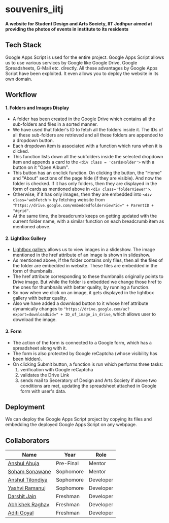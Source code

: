 # souvenirs_iitj
#### A website for Student Design and Arts Society, IIT Jodhpur aimed at providing the photos of events in institute to its residents

## Tech Stack
Google Apps Script is used for the entire project. Google Apps Script allows us to use various services by Google like Google Drive, Google Spreadsheets, G-Mail etc. directly. All these advantages by Google Apps Script have been exploited.
It even allows you to deploy the website in its own domain.

## Workflow

#### 1. Folders and Images Display
* A folder has been created in the Google Drive which contains all the sub-folders and files in a sorted manner.
* We have used that folder's ID to fetch all the folders inside it. The IDs of all these sub-folders are retrieved and all these folders are appended to a dropdown button.
* Each dropdown item is associated with a function which runs when it is clicked. 
* This function lists down all the subfolders inside the selected dropdown item and appends a card to the `<div class = 'cardsHolder'>` with a button on it "Open Album".
* This button has an onclick function. On clicking the button, the "Home" and "About" sections of the page hide (if they are visible). And now the folder is checked. If it has only folders, then they are displayed in the form of cards as mentioned above in `<div class='folderViewer'>`. 
* Otherwise, if it has only images, then they are embedded into `<div class='webFetch'>` by fetching website from `"https://drive.google.com/embeddedfolderview?id=" + ParentID + "#grid"`.
* At the same time, the breadcrumb keeps on getting updated with the current folder name, with a similar function on each breadcrumb item as mentioned above.

#### 2. LightBox Gallery
* [Lightbox gallery](https://lokeshdhakar.com/projects/lightbox2/) allows us to view images in a slideshow. The image mentioned in the href attribute of an image is shown in slideshow.
* As mentioned above, if the folder contains only files, then all the files of the folder are embedded in website. These files are embedded in the form of thumbnails.
* The href attribute corresponding to these thumbnails originally points to Drive image. But while the folder is embedded we change those href to the ones for thumbnails with better quality, by running a function.
* So now when we click on an image, it gets displayed in the lightbox gallery with better quality.
* Also we have added a download button to it whose href attribute dynamically changes to `"https://drive.google.com/uc?export=download&id=" + ID_of_image_in_drive`, which allows user to download the image.

#### 3. Form
* The action of the form is connected to a Google form, which has a spreadsheet along with it. 
* The form is also protected by Google reCaptcha (whose visibility has been hidden).
* On clicking Submit button, a function is run which performs three tasks:
    1. verification with Google reCaptcha
    2. validates the Drive Link
    3. sends mail to Seceratory of Design and Arts Society if above two conditions are met, updating the spreadsheet attached in Google form with user's data.

## Deployment
We can deploy the Google Apps Script project by copying its files and embedding the deployed Google Apps Script on any webpage.

## Collaborators
|Name|Year|Role|
|--|--|--|
|[Anshul Ahuja](https://github.com/anshulahuja98)|Pre-Final|Mentor|
|[Soham Sonawane](https://github.com/killbotXD)|Sophomore|Mentor|
|[Anshul Tilondiya](https://github.com/Anshultilondiya)|Sophomore|Developer|
|[Yashvi Ramanuj](https://github.com/YashviRamanuj)|Sophomore|Developer|
|[Darshit Jain](https://github.com/DarshitJain04)|Freshman|Developer|
|[Abhishek Raghav](https://github.com/imraghav20)|Freshman|Developer|
|[Aditi Goyal](https://github.com/gaditi123)|Freshman|Developer|
